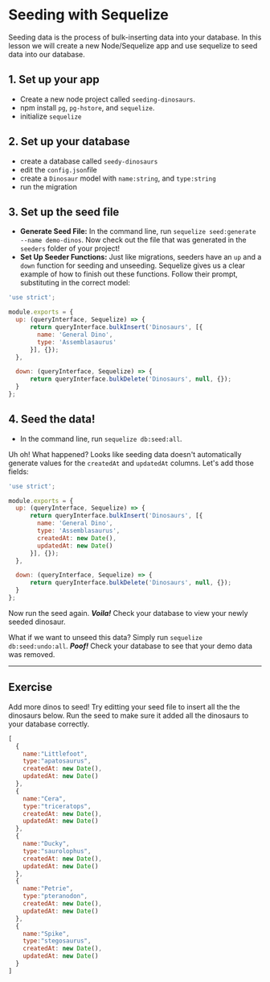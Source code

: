 # Seeding with Sequelize

Seeding data is the process of bulk-inserting data into your database. In this lesson we will create a new Node/Sequelize app and use sequelize to seed data into our database.

## 1. Set up your app
* Create a new node project called `seeding-dinosaurs`.
* npm install `pg`, `pg-hstore`, and `sequelize`.
* initialize `sequelize`

## 2. Set up your database
* create a database called `seedy-dinosaurs`
* edit the `config.json`file
* create a `Dinosaur` model with `name:string`, and `type:string`
* run the migration

## 3. Set up the seed file
* **Generate Seed File:** In the command line, run `sequelize seed:generate --name demo-dinos`. Now check out the file that was generated in the `seeders` folder of your project! 
* **Set Up Seeder Functions:** Just like migrations, seeders have an `up` and a `down` function for seeding and unseeding. Sequelize gives us a clear example of how to finish out these functions. Follow their prompt, substituting in the correct model:

```js
'use strict';

module.exports = {
  up: (queryInterface, Sequelize) => {
      return queryInterface.bulkInsert('Dinosaurs', [{
        name: 'General Dino',
        type: 'Assemblasaurus'
      }], {});
  },

  down: (queryInterface, Sequelize) => {
      return queryInterface.bulkDelete('Dinosaurs', null, {});
  }
};
```

## 4. Seed the data!
* In the command line, run `sequelize db:seed:all`.

Uh oh! What happened? Looks like seeding data doesn't automatically generate values for the `createdAt` and `updatedAt` columns. Let's add those fields:

```js
'use strict';

module.exports = {
  up: (queryInterface, Sequelize) => {
      return queryInterface.bulkInsert('Dinosaurs', [{
        name: 'General Dino',
        type: 'Assemblasaurus',
        createdAt: new Date(),
        updatedAt: new Date()
      }], {});
  },

  down: (queryInterface, Sequelize) => {
      return queryInterface.bulkDelete('Dinosaurs', null, {});
  }
};
```

Now run the seed again. ***Voila!*** Check your database to view your newly seeded dinosaur.

What if we want to unseed this data? Simply run `sequelize db:seed:undo:all`. ***Poof!*** Check your database to see that your demo data was removed.

---

## Exercise

Add more dinos to seed! Try editting your seed file to insert all the the dinosaurs below. Run the seed to make sure it added all the dinosaurs to your database correctly.

```js
[
  {
    name:"Littlefoot",
    type:"apatosaurus",
    createdAt: new Date(),
    updatedAt: new Date()
  },
  {
    name:"Cera",
    type:"triceratops",
    createdAt: new Date(),
    updatedAt: new Date()
  },
  {
    name:"Ducky",
    type:"saurolophus",
    createdAt: new Date(),
    updatedAt: new Date()
  },
  {
    name:"Petrie",
    type:"pteranodon",
    createdAt: new Date(),
    updatedAt: new Date()
  },
  {
    name:"Spike",
    type:"stegosaurus",
    createdAt: new Date(),
    updatedAt: new Date()
  }
]
```
